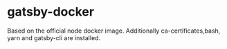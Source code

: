 # gatsby-docker

Based on the official node docker image. Additionally ca-certificates,bash, yarn and gatsby-cli are installed.
